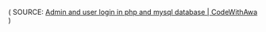 ( SOURCE: [Admin and user login in php and mysql database | CodeWithAwa](https://codewithawa.com/posts/admin-and-user-login-in-php-and-mysql-database) )